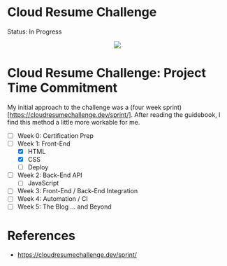# Cloud Resume Challenge

Status: In Progress

 <p align="center">
  <img src="https://media.tenor.com/e0ziOuLDsOUAAAAC/fox-jump.gif">
  </p>

# Cloud Resume Challenge: Project Time Commitment
My initial approach to the challenge was a (four week sprint)[https://cloudresumechallenge.dev/sprint/]. After reading the guidebook, I find this method a little more workable for me. 
- [ ] Week 0: Certification Prep
- [ ] Week 1: Front-End
  - [X] HTML
  - [X] CSS
  - [ ] Deploy
- [ ] Week 2: Back-End API
  - [ ] JavaScript
- [ ] Week 3: Front-End / Back-End Integration
- [ ] Week 4: Automation / CI
- [ ] Week 5: The Blog ... and Beyond

# References
- https://cloudresumechallenge.dev/sprint/
